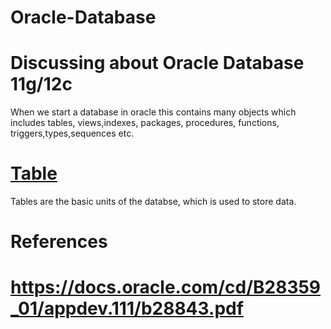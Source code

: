 # Oracle-Database
# Discussing about Oracle Database 11g/12c
When we start a database in oracle this contains many objects which includes tables, views,indexes, packages, procedures, functions, triggers,types,sequences etc.
# [Table](https://github.com/techbhaskar/Oracle-Database/blob/master/Table.sql)
Tables are the basic units of the databse, which is used to store data.
# References
# https://docs.oracle.com/cd/B28359_01/appdev.111/b28843.pdf
